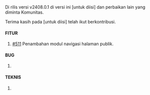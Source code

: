 Di rilis versi v2408.0.1 di versi ini [untuk diisi] dan perbaikan lain yang diminta Komunitas.

Terima kasih pada [untuk diisi] telah ikut berkontribusi.

#### FITUR

1. [#511](https://github.com/OpenSID/OpenDK/issues/511) Penambahan modul navigasi halaman publik.


#### BUG
 
1. 


#### TEKNIS

1. 